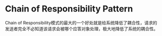 # Chain of Responsibility Pattern
Chain of Responsibility模式的最大的一个好处就是给系统降低了耦合性，请求的发送者完全不必知道该请求会被哪个应答对象处理，极大地降低了系统的耦合性。
